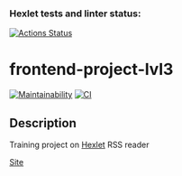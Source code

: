 ### Hexlet tests and linter status:
[![Actions Status](https://github.com/nightlord189/frontend-project-lvl3/workflows/hexlet-check/badge.svg)](https://github.com/nightlord189/frontend-project-lvl3/actions)

# frontend-project-lvl3
[![Maintainability](https://api.codeclimate.com/v1/badges/ecda998e5d1ed43a1fb5/maintainability)](https://codeclimate.com/github/nightlord189/frontend-project-lvl3)
[![CI](https://github.com/nightlord189/frontend-project-lvl3/workflows/Node%20CI/badge.svg)](https://github.com/nightlord189/frontend-project-lvl3/actions)

## Description
Training project on [Hexlet](https://hexlet.io)
RSS reader

[Site](https://frontend-project-lvl3-alpha-mocha.vercel.app/)
